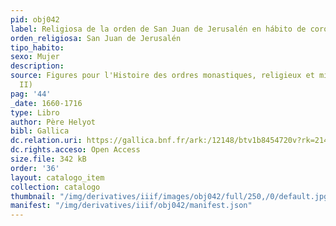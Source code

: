 ```yaml
---
pid: obj042
label: Religiosa de la orden de San Juan de Jerusalén en hábito de coro
orden_religiosa: San Juan de Jerusalén
tipo_habito: 
sexo: Mujer
description: 
source: Figures pour l'Histoire des ordres monastiques, religieux et militaires (tomo
  II)
pag: '44'
_date: 1660-1716
type: Libro
author: Père Helyot
bibl: Gallica
dc.relation.uri: https://gallica.bnf.fr/ark:/12148/btv1b8454720v?rk=21459;3
dc.rights.acceso: Open Access
size.file: 342 kB
order: '36'
layout: catalogo_item
collection: catalogo
thumbnail: "/img/derivatives/iiif/images/obj042/full/250,/0/default.jpg"
manifest: "/img/derivatives/iiif/obj042/manifest.json"
---
```


